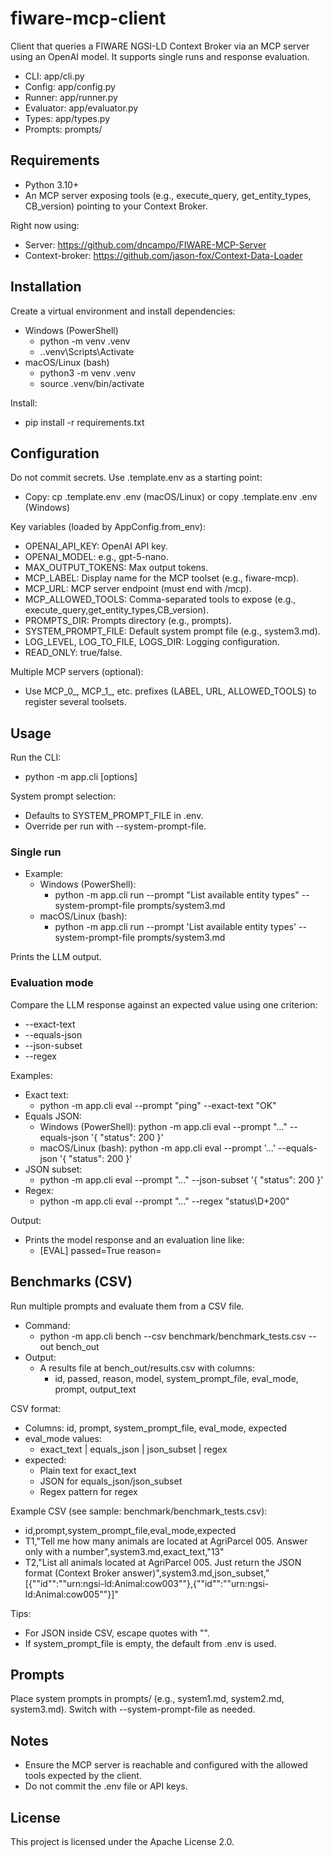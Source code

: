 # fiware-mcp-client

Client that queries a FIWARE NGSI-LD Context Broker via an MCP server using an OpenAI model. It supports single runs and response evaluation.

- CLI: app/cli.py
- Config: app/config.py
- Runner: app/runner.py
- Evaluator: app/evaluator.py
- Types: app/types.py
- Prompts: prompts/

## Requirements

- Python 3.10+
- An MCP server exposing tools (e.g., execute_query, get_entity_types, CB_version) pointing to your Context Broker.

Right now using:
- Server: https://github.com/dncampo/FIWARE-MCP-Server
- Context-broker: https://github.com/jason-fox/Context-Data-Loader

## Installation

Create a virtual environment and install dependencies:
- Windows (PowerShell)
  - python -m venv .venv
  - .\.venv\Scripts\Activate
- macOS/Linux (bash)
  - python3 -m venv .venv
  - source .venv/bin/activate

Install:
- pip install -r requirements.txt

## Configuration

Do not commit secrets. Use .template.env as a starting point:
- Copy: cp .template.env .env (macOS/Linux) or copy .template.env .env (Windows)

Key variables (loaded by AppConfig.from_env):
- OPENAI_API_KEY: OpenAI API key.
- OPENAI_MODEL: e.g., gpt-5-nano.
- MAX_OUTPUT_TOKENS: Max output tokens.
- MCP_LABEL: Display name for the MCP toolset (e.g., fiware-mcp).
- MCP_URL: MCP server endpoint (must end with /mcp).
- MCP_ALLOWED_TOOLS: Comma-separated tools to expose (e.g., execute_query,get_entity_types,CB_version).
- PROMPTS_DIR: Prompts directory (e.g., prompts).
- SYSTEM_PROMPT_FILE: Default system prompt file (e.g., system3.md).
- LOG_LEVEL, LOG_TO_FILE, LOGS_DIR: Logging configuration.
- READ_ONLY: true/false.

Multiple MCP servers (optional):
- Use MCP_0_, MCP_1_, etc. prefixes (LABEL, URL, ALLOWED_TOOLS) to register several toolsets.

## Usage

Run the CLI:
- python -m app.cli <command> [options]

System prompt selection:
- Defaults to SYSTEM_PROMPT_FILE in .env.
- Override per run with --system-prompt-file.

### Single run

- Example:
  - Windows (PowerShell):
    - python -m app.cli run --prompt "List available entity types" --system-prompt-file prompts/system3.md
  - macOS/Linux (bash):
    - python -m app.cli run --prompt 'List available entity types' --system-prompt-file prompts/system3.md

Prints the LLM output.

### Evaluation mode

Compare the LLM response against an expected value using one criterion:
- --exact-text
- --equals-json
- --json-subset
- --regex

Examples:
- Exact text:
  - python -m app.cli eval --prompt "ping" --exact-text "OK"
- Equals JSON:
  - Windows (PowerShell): python -m app.cli eval --prompt "..." --equals-json '{ "status": 200 }'
  - macOS/Linux (bash): python -m app.cli eval --prompt '...' --equals-json '{ "status": 200 }'
- JSON subset:
  - python -m app.cli eval --prompt "..." --json-subset '{ "status": 200 }'
- Regex:
  - python -m app.cli eval --prompt "..." --regex "status\\D+200"

Output:
- Prints the model response and an evaluation line like:
  - [EVAL] passed=True reason=

## Benchmarks (CSV)

Run multiple prompts and evaluate them from a CSV file.

- Command:
  - python -m app.cli bench --csv benchmark/benchmark_tests.csv --out bench_out
- Output:
  - A results file at bench_out/results.csv with columns:
    - id, passed, reason, model, system_prompt_file, eval_mode, prompt, output_text

CSV format:
- Columns: id, prompt, system_prompt_file, eval_mode, expected
- eval_mode values:
  - exact_text | equals_json | json_subset | regex
- expected:
  - Plain text for exact_text
  - JSON for equals_json/json_subset
  - Regex pattern for regex

Example CSV (see sample: benchmark/benchmark_tests.csv):
- id,prompt,system_prompt_file,eval_mode,expected
- T1,"Tell me how many animals are located at AgriParcel 005. Answer only with a number",system3.md,exact_text,"13"
- T2,"List all animals located at AgriParcel 005. Just return the JSON format (Context Broker answer)",system3.md,json_subset,"[{""id"":""urn:ngsi-ld:Animal:cow003""},{""id"":""urn:ngsi-ld:Animal:cow005""}]"

Tips:
- For JSON inside CSV, escape quotes with "".
- If system_prompt_file is empty, the default from .env is used.

## Prompts

Place system prompts in prompts/ (e.g., system1.md, system2.md, system3.md). Switch with --system-prompt-file as needed.

## Notes

- Ensure the MCP server is reachable and configured with the allowed tools expected by the client.
- Do not commit the .env file or API keys.

## License

This project is licensed under the Apache License 2.0.

